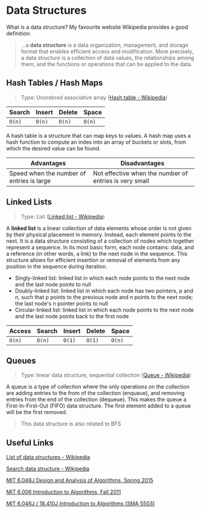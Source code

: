 # Data Structures

What is a data structure? My favourite website Wikipedia provides a good definition:

> ...a **data structure** is a data organization, management, and storage format
> that enables efficient access and modification. More precisely, a data
> structure is a collection of data values, the relationships among them, and
> the functions or operations that can be applied to the data.

## Hash Tables / Hash Maps

> Type: Unordered associative array ([Hash table - Wikipedia](https://en.wikipedia.org/wiki/Hash_table))

Search | Insert | Delete | Space
--- | --- | --- | ---
`O(n)` | `O(n)` | `O(n)` | `O(n)`

A hash table is a structure that can map keys to values. A hash map uses a hash
function to compute an index into an array of buckets or slots, from which the
desired value can be found.

Advantages | Disadvantages
--- | ---
Speed when the number of entries is large | Not effective when the number of entries is very small

## Linked Lists

> Type: List ([Linked list - Wikipedia](https://en.wikipedia.org/wiki/Linked_list))

A **linked list** is a linear collection of data elements whose order is not
given by their physical placement in memory. Instead, each element points to the
next. It is a data structure consisting of a collection of nodes which together
represent a sequence. In its most basic form, each node contains: data, and a
reference (in other words, a link) to the next node in the sequence. This
structure allows for efficient insertion or removal of elements from any
position in the sequence during iteration.

- Singly-linked list: linked list in which each node points to the next node and
the last node points to null
- Doubly-linked list: linked list in which each node has two pointers, p and n,
such that p points to the previous node and n points to the next node; the last
node's n pointer points to null
- Circular-linked list: linked list in which each node points to the next node and the last node points back to the first node

Access | Search | Insert | Delete | Space
--- | --- | --- | --- | ---
`O(n)` | `O(n)` | `O(1)` | `O(1)` | `O(n)`

## Queues

> Type: linear data structure, sequential collection ([Queue - Wikipedia](https://en.wikipedia.org/wiki/Queue_(abstract_data_type)))

A queue is a type of collection where the only operations on the collection are
adding entries to the from of the collection (enqueue), and removing entries from
the end of the collection (dequeue). This makes the queue a First-In-First-Out (FIFO)
data structure. The first element added to a queue will be the first removed.

> This data structure is also related to BFS

<!-- - Trees, Tries, & Graphs
- Stacks & Queues
- Heaps
- Vectors / ArrayLists / Dynamic arrays -->

## Useful Links

[List of data structures - Wikipedia](https://en.wikipedia.org/wiki/List_of_data_structures)

[Search data structure - Wikipedia](https://en.wikipedia.org/wiki/Search_data_structure)

[MIT 6.046J Design and Analysis of Algorithms, Spring 2015](https://youtu.be/2P-yW7LQr08)

[MIT 6.006 Introduction to Algorithms, Fall 2011](https://www.youtube.com/playlist?list=PLUl4u3cNGP61Oq3tWYp6V_F-5jb5L2iHb)

[MIT 6.046J / 18.410J Introduction to Algorithms (SMA 5503)](https://www.youtube.com/playlist?list=PL8B24C31197EC371C)